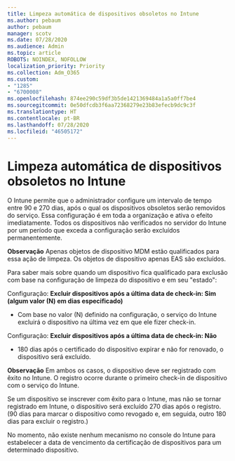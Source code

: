 ```yaml
---
title: Limpeza automática de dispositivos obsoletos no Intune
ms.author: pebaum
author: pebaum
manager: scotv
ms.date: 07/28/2020
ms.audience: Admin
ms.topic: article
ROBOTS: NOINDEX, NOFOLLOW
localization_priority: Priority
ms.collection: Adm_O365
ms.custom:
- "1285"
- "6700008"
ms.openlocfilehash: 874ee290c59df3b5de1421369484a1a5a0ff7be4
ms.sourcegitcommit: 0e50dfcdb3f6aa72368279e23b83efecb9dc9c3f
ms.translationtype: HT
ms.contentlocale: pt-BR
ms.lasthandoff: 07/28/2020
ms.locfileid: "46505172"
---
```

# <a name="automatic-cleanup-of-stale-devices-in-intune"></a>Limpeza automática de dispositivos obsoletos no Intune

O Intune permite que o administrador configure um intervalo de tempo entre 90 e 270 dias, após o qual os dispositivos obsoletos serão removidos do serviço. Essa configuração é em toda a organização e ativa o efeito imediatamente. Todos os dispositivos não verificados no servidor do Intune por um período que exceda a configuração serão excluídos permanentemente.

**Observação** Apenas objetos de dispositivo MDM estão qualificados para essa ação de limpeza. Os objetos de dispositivo apenas EAS são excluídos.

Para saber mais sobre quando um dispositivo fica qualificado para exclusão com base na configuração de limpeza do dispositivo e em seu "estado":

Configuração: **Excluir dispositivos após a última data de check-in: Sim (algum valor (N) em dias especificado)**

- Com base no valor (N) definido na configuração, o serviço do Intune excluirá o dispositivo na última vez em que ele fizer check-in.

Configuração: **Excluir dispositivos após a última data de check-in: Não**

- 180 dias após o certificado do dispositivo expirar e não for renovado, o dispositivo será excluído.

**Observação** Em ambos os casos, o dispositivo deve ser registrado com êxito no Intune. O registro ocorre durante o primeiro check-in de dispositivo com o serviço do Intune.

Se um dispositivo se inscrever com êxito para o Intune, mas não se tornar registrado em Intune, o dispositivo será excluído 270 dias após o registro. (90 dias para marcar o dispositivo como revogado e, em seguida, outro 180 dias para excluir o registro.)

No momento, não existe nenhum mecanismo no console do Intune para estabelecer a data de vencimento da certificação de dispositivos para um determinado dispositivo.